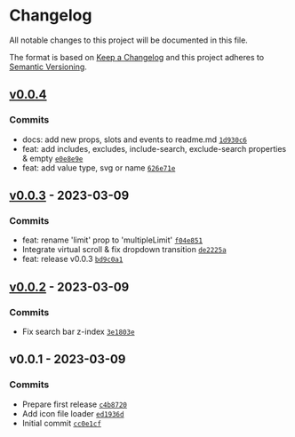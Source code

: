 # Changelog

All notable changes to this project will be documented in this file.

The format is based on [Keep a Changelog](https://keepachangelog.com/en/1.0.0/)
and this project adheres to [Semantic Versioning](https://semver.org/spec/v2.0.0.html).

## [v0.0.4](https://github.com/noeGnh/vue3-icon-picker/compare/v0.0.3...v0.0.4)

### Commits

- docs: add new props, slots and events to readme.md [`1d930c6`](https://github.com/noeGnh/vue3-icon-picker/commit/1d930c6fbfc71671310d4f10df222663d998d320)
- feat: add includes, excludes, include-search, exclude-search properties & empty [`e0e8e9e`](https://github.com/noeGnh/vue3-icon-picker/commit/e0e8e9ef2ec51074a819cf035b0dab1e4da22ce3)
- feat: add value type, svg or name [`626e71e`](https://github.com/noeGnh/vue3-icon-picker/commit/626e71e07676cee9db580ff75298b55e8eff2be3)

## [v0.0.3](https://github.com/noeGnh/vue3-icon-picker/compare/v0.0.2...v0.0.3) - 2023-03-09

### Commits

- feat: rename 'limit' prop to 'multipleLimit' [`f04e851`](https://github.com/noeGnh/vue3-icon-picker/commit/f04e851e378f6a3e8f8770018de2d53b18de82d8)
- Integrate virtual scroll & fix dropdown transition [`de2225a`](https://github.com/noeGnh/vue3-icon-picker/commit/de2225aed610d2907f3794c7b587395f3ac7dd2d)
- feat: release v0.0.3 [`bd9c0a1`](https://github.com/noeGnh/vue3-icon-picker/commit/bd9c0a16bafd666a7e720a587e16a3c78aa2d95e)

## [v0.0.2](https://github.com/noeGnh/vue3-icon-picker/compare/v0.0.1...v0.0.2) - 2023-03-09

### Commits

- Fix search bar z-index [`3e1803e`](https://github.com/noeGnh/vue3-icon-picker/commit/3e1803ef5fe24dbcbb1748967d597e9a6ed245d8)

## v0.0.1 - 2023-03-09

### Commits

- Prepare first release [`c4b8720`](https://github.com/noeGnh/vue3-icon-picker/commit/c4b8720ba1153d2b1759018c6990cff32a68d5dd)
- Add icon file loader [`ed1936d`](https://github.com/noeGnh/vue3-icon-picker/commit/ed1936dba12dc349615dc70148396542e3c60ddf)
- Initial commit [`cc0e1cf`](https://github.com/noeGnh/vue3-icon-picker/commit/cc0e1cfdc5d63fa56a89847c1c1a090e69877cef)
